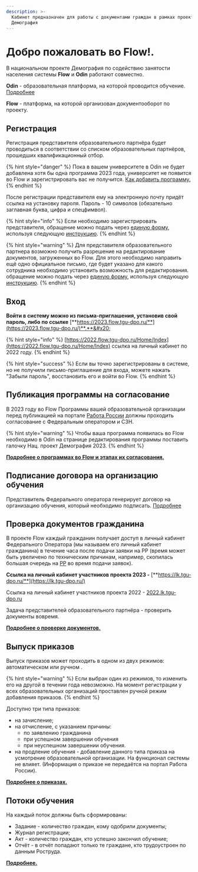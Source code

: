 ```yaml
---
description: >-
  Кабинет предназначен для работы с документами граждан в рамках проекта
  Демография
---
```


# Добро пожаловать во Flow!.

В национальном проекте Демография по содействию занятости населения системы **Flow** и **Odin** работают совместно.

**Odin** - образовательная платформа, на которой проводится обучение. [Подробнее](http://localhost:5000/s/fEAQaa7lpEa3qgwVTlEe/)

**Flow** - платформа, на которой организован документооборот по проекту. &#x20;

## Регистрация

Регистрация представителя образовательного партнёра будет проводиться в соответствии со списком образовательных партнёров, прошедших квалификационный отбор. &#x20;

{% hint style="danger" %}
Пока в вашем университете в Odin не будет добавлена хотя бы одна программа 2023 года, университет не появится во Flow и зарегистрировать вас не получится. [Как добавить программу.](https://informa.gitbook.io/odin/chasto-zadavaemye-voprosy/dobavit-programmu-v-ramkakh-proekta-demografiya)
{% endhint %}

После регистрации представителя ему на электронную почту придёт ссылка на установку пароля. Пароль - 10 символов (обязательно заглавная буква, цифра и спецфимвол).&#x20;

{% hint style="info" %}
Если необходимо зарегистрировать представителя, обращение можно подать через [единую форму](https://forms.yandex.ru/cloud/60f044ccad8e79a13357810a/?answer\_choices\_9290506=13646025&14243936=21894357), используя следующую [инструкцию](otvechaem-na-chasto-zadavaemye-voprosy/registraciya-predstavitelya-obrazovatelnogo-partnyora.md).
{% endhint %}

{% hint style="warning" %}
Для представителя образовательного партнера возможно получить разрешение на редактирование документов, загруженных во Flow.  Для этого необходимо направить ещё одно официальное письмо, где будет указано для какого сотрудника необходимо установить возможность для редактирования. \
обращение можно подать через [единую форму](https://forms.yandex.ru/cloud/60f044ccad8e79a13357810a/?answer\_choices\_9290506=13646025&14243936=21894357), используя следующую [инструкцию](otvechaem-na-chasto-zadavaemye-voprosy/registraciya-predstavitelya-obrazovatelnogo-partnyora-s-vozmozhnostyu-dlya-redaktirovaniya-..md).
{% endhint %}

## Вход

**Войти в систему можно из письма-приглашения, установив свой пароль, либо по ссылке** [**https://2023.flow.tgu-dpo.ru/**](https://2023.flow.tgu-dpo.ru/)**.**&#x20;

{% hint style="info" %}
[https://2022.flow.tgu-dpo.ru/Home/Index](https://2022.flow.tgu-dpo.ru/Home/Index) ссылка на личный кабинет по 2022 году.
{% endhint %}

{% hint style="success" %}
Если вы точно зарегистрированы в системе, но не получили письмо-приглашение для входа, можете нажать "Забыли пароль", восстановить его и войти во Flow.
{% endhint %}

## Публикация программы на согласование

В 2023 году во Flow Программы вашей образовательной организации перед публикацией на портале [Работа России](https://trudvsem.ru/) должны проходить согласование с Федеральным оператором и СЗН.

{% hint style="warning" %}
Чтобы ваша программа появилась во Flow необходимо в Odin на странице редактирования программы поставить галочку Нац. проект Демография 2023.
{% endhint %}

[**Подробнее о программах во Flow и этапах их согласования.**](programma-obucheniya..md)

## Подписание договора на организацию обучения

Представитель Федерального оператора генерирует договор на организацию обучения, который необходимо подписать. [Подробнее](dogovor-na-organizaciyu-obucheniya./)

## Проверка документов гражданина

В проекте Flow каждый гражданин получает доступ в личный кабинет Федерального Оператора (мы называем его личный кабинет гражданина) в течение часа после подачи заявки на РР (время может быть увеличено по техническим причинам, например, скопилась большая очередь на [РР](https://trudvsem.ru/) во время подачи заявок).&#x20;

**Ссылка на личный кабинет участников проекта 2023 -** [**https://lk.tgu-dpo.ru/**](https://lk.tgu-dpo.ru/)

Ссылка на личный кабинет участников проекта 2022  - [2022.lk.tgu-dpo.ru](https://2022.lk.tgu-dpo.ru/)

Задача представителей образовательного партнёра - проверить документы вовремя.&#x20;

[**Подробнее о проверке документов.**](proverka-dokumentov/)

## Выпуск приказов

Выпуск приказов может проходить в одном из двух режимов: автоматическом или ручном .

{% hint style="warning" %}
Если выбран один из режимов, то изменить его на другой в течении года невозможно. На момент регистрации у всех образовательных организаций  проставлен ручной режим  добавления приказов.&#x20;
{% endhint %}

Доступно три типа приказов:

* на зачисление;
* на отчисление, с указанием причины:
  * по заявлению гражданина
  * при успешном завершении обучения
  * при неуспешном завершении обучения.
* на продление обучения - добавление данного типа приказа на усмотрение образовательной организации. На функционал системы не влияет.  (Информация о приказе не передаётся на портал Работа России).&#x20;

[**Подробнее о приказах.**](prikazy/)

## Потоки обучения

На каждый поток должны быть сформированы:

* Задание - количество граждан,  кому одобрили документы;
* Журнал регистрации;
* Акт -  количество граждан, кто успешно закончил обучение;
* Отчёт - в отчёт попадают только те граждане, кто трудоустроен по данным Роструда.

[**Подробнее.**](potoki-obucheniya/)
